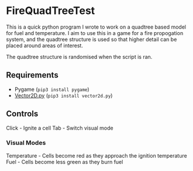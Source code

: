 # FireQuadTreeTest
This is a quick python program I wrote to work on a quadtree based model for fuel and temperature.
I aim to use this in a game for a fire propogation system, and the quadtree structure is used so that higher detail can be placed around areas of interest.

The quadtree structure is randomised when the script is ran.
## Requirements
- Pygame (`pip3 install pygame`)
- [Vector2D.py](https://github.com/oxi-dev0/vector2d.py/) (`pip3 install vector2d.py`)

## Controls
Click - Ignite a cell
Tab - Switch visual mode

### Visual Modes
Temperature - Cells become red as they approach the ignition temperature
Fuel - Cells become less green as they burn fuel